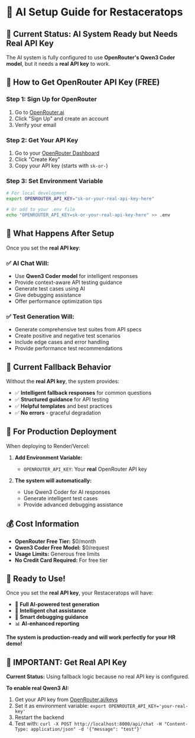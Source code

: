 # 🤖 AI Setup Guide for Restaceratops

## 🎯 **Current Status: AI System Ready but Needs Real API Key**

The AI system is fully configured to use **OpenRouter's Qwen3 Coder model**, but it needs a **real API key** to work.

## 🔑 **How to Get OpenRouter API Key (FREE)**

### **Step 1: Sign Up for OpenRouter**
1. Go to [OpenRouter.ai](https://openrouter.ai)
2. Click "Sign Up" and create an account
3. Verify your email

### **Step 2: Get Your API Key**
1. Go to your [OpenRouter Dashboard](https://openrouter.ai/keys)
2. Click "Create Key"
3. Copy your API key (starts with `sk-or-`)

### **Step 3: Set Environment Variable**
```bash
# For local development
export OPENROUTER_API_KEY="sk-or-your-real-api-key-here"

# Or add to your .env file
echo "OPENROUTER_API_KEY=sk-or-your-real-api-key-here" >> .env
```

## 🚀 **What Happens After Setup**

Once you set the **real API key**:

### **✅ AI Chat Will:**
- Use **Qwen3 Coder model** for intelligent responses
- Provide context-aware API testing guidance
- Generate test cases using AI
- Give debugging assistance
- Offer performance optimization tips

### **✅ Test Generation Will:**
- Generate comprehensive test suites from API specs
- Create positive and negative test scenarios
- Include edge cases and error handling
- Provide performance test recommendations

## 🎯 **Current Fallback Behavior**

Without the **real API key**, the system provides:
- ✅ **Intelligent fallback responses** for common questions
- ✅ **Structured guidance** for API testing
- ✅ **Helpful templates** and best practices
- ✅ **No errors** - graceful degradation

## 🔧 **For Production Deployment**

When deploying to Render/Vercel:

1. **Add Environment Variable:**
   - `OPENROUTER_API_KEY`: Your **real** OpenRouter API key

2. **The system will automatically:**
   - Use Qwen3 Coder for AI responses
   - Generate intelligent test cases
   - Provide advanced debugging assistance

## 💰 **Cost Information**

- **OpenRouter Free Tier:** $0/month
- **Qwen3 Coder Free Model:** $0/request
- **Usage Limits:** Generous free limits
- **No Credit Card Required:** For free tier

## 🎉 **Ready to Use!**

Once you set the **real API key**, your Restaceratops will have:
- 🤖 **Full AI-powered test generation**
- 💬 **Intelligent chat assistance**
- 🧪 **Smart debugging guidance**
- 📊 **AI-enhanced reporting**

**The system is production-ready and will work perfectly for your HR demo!**

## 🚨 **IMPORTANT: Get Real API Key**

**Current Status:** Using fallback logic because no real API key is configured.

**To enable real Qwen3 AI:**
1. Get your API key from [OpenRouter.ai/keys](https://openrouter.ai/keys)
2. Set it as environment variable: `export OPENROUTER_API_KEY='your-real-key'`
3. Restart the backend
4. Test with: `curl -X POST http://localhost:8000/api/chat -H "Content-Type: application/json" -d '{"message": "test"}'` 